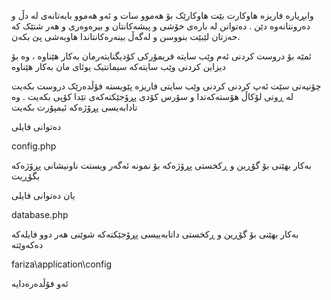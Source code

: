 وابڕیارە فاریزە هاوکارت بێت هاوکارێک بۆ هەموو سات و ئەو هەموو بابەتانەی لە دڵ و دەرونتانەوە دێن . دەتوانن لە بارەی خۆشی و پیشەکانتان و بیرەوەری و هەر شتێک کە حەزتان لێبێت بنووسن و لەگەڵ بینەرەکانتاندا هاوبەشی پێ بکەن.

ئمێە بۆ دروست کردنى ئەم وێب سایتە فریمۆرکى کۆدیگنایتەرمان بەکار هێناوە ، وە بۆ دیزاین کردنى وێب سایتەکە سیمانتیک یوئای مان بەکار هێناوە


چۆنیەتى سێت ئەپ کردنى کردنى وێب سایتى فاریزە
پێویستە فۆڵدەرێک دروست بکەیت لە ڕوتى لۆکاڵ هۆستەکەتدا و سۆرس کۆدى پڕۆجێکتەکەى تێدا کۆپى بکەیت .
وە تادابەیسى پڕۆژەکە ئیمپۆرت بکەیت 

 دەتوانى فایلى 

config.php

بەکار بهێنى بۆ گۆڕین و ڕکخستى پڕۆژەکە بۆ نمونە ئەگەر ویستت ناونیشانى پڕۆژەکە بگۆڕیت


 یان دەتوانى فایلى 

database.php

بەکار بهێنى بۆ گۆڕین و ڕکخستى داتابەییسى پڕۆجێکتەکە
شوێنى هەر دوو فایلەکە دەکەوێتە 

fariza\application\config

ئەو فۆڵدەرەدایە
